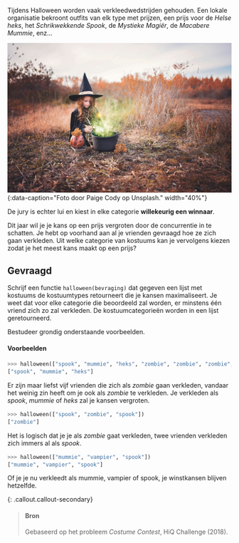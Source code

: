 Tijdens Halloween worden vaak verkleedwedstrijden gehouden. Een lokale organisatie bekroont outfits van elk type met prijzen, een prijs voor de *Helse heks*, het *Schrikwekkende Spook*, de *Mystieke Magiër*, de *Macabere Mummie*, enz...

![Foto door Paige Cody op Unsplash.](media/paige-cody.jpg "Foto door Paige Cody op Unsplash."){:data-caption="Foto door Paige Cody op Unsplash." width="40%"}

De jury is echter lui en kiest in elke categorie **willekeurig een winnaar**.

Dit jaar wil je je kans op een prijs vergroten door de concurrentie in te schatten. Je hebt op voorhand aan al je vrienden gevraagd hoe ze zich gaan verkleden. Uit welke categorie van kostuums kan je vervolgens kiezen zodat je het meest kans maakt op een prijs?

## Gevraagd
Schrijf een functie `halloween(bevraging)` dat gegeven een lijst met kostuums de kostuumtypes retourneert die je kansen maximaliseert. Je weet dat voor elke categorie die beoordeeld zal worden, er minstens één vriend zich zo zal verkleden. De kostuumcategorieën worden in een lijst geretourneerd.

Bestudeer grondig onderstaande voorbeelden.

#### Voorbeelden

```python
>>> halloween(["spook", "mummie", "heks", "zombie", "zombie", "zombie", "zombie", "zombie"])
["spook", "mummie", "heks"]
```
Er zijn maar liefst vijf vrienden die zich als *zombie* gaan verkleden, vandaar het weinig zin heeft om je ook als *zombie* te verkleden. Je verkleden als *spook*, *mummie* of *heks* zal je kansen vergroten.


```python
>>> halloween(["spook", "zombie", "spook"])
["zombie"]
```
Het is logisch dat je je als *zombie* gaat verkleden, twee vrienden verkleden zich immers al als *spook*.


```python
>>> halloween(["mummie", "vampier", "spook"])
["mummie", "vampier", "spook"]
```
Of je je nu verkleedt als mummie, vampier of spook, je winstkansen blijven hetzelfde.


{: .callout.callout-secondary}
>#### Bron
> Gebaseerd op het probleem *Costume Contest*, HiQ Challenge (2018). 

